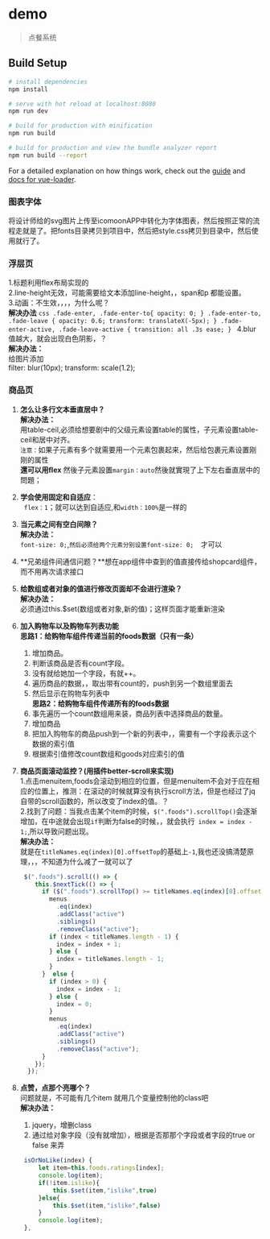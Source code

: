 # demo

> 点餐系统

## Build Setup

``` bash
# install dependencies
npm install

# serve with hot reload at localhost:8080
npm run dev

# build for production with minification
npm run build

# build for production and view the bundle analyzer report
npm run build --report
```

For a detailed explanation on how things work, check out the [guide](http://vuejs-templates.github.io/webpack/) and [docs for vue-loader](http://vuejs.github.io/vue-loader).




### 图表字体
将设计师给的svg图片上传至icomoonAPP中转化为字体图表，然后按照正常的流程走就是了。把fonts目录拷贝到项目中，然后把style.css拷贝到目录中，然后使用就行了。

### 浮层页
 1.标题利用flex布局实现的<br>
 2.line-height无效，可能需要给文本添加line-height，，span和p 都能设置。<br>
 3.动画：不生效，，，，为什么呢？<br>
    **解决办法**
    ```css
    .fade-enter,
    .fade-enter-to{
      opacity: 0;
    }
    .fade-enter-to,
    .fade-leave {
      opacity: 0.6;
      transform: translateX(-5px);
    }
    .fade-enter-active,
    .fade-leave-active {
      transition: all .3s ease;
    }
    ```
 4.blur值越大，就会出现白色阴影，？<br>
   **解决办法：**<br>
   给图片添加  <br>
      filter: blur(10px);
      transform: scale(1.2);

### 商品页
 1. **怎么让多行文本垂直居中？**<br>
    **解决办法：**<br>
    用table-ceil,必须给想要剧中的父级元素设置table的属性，子元素设置table-ceil和居中对齐。<br>
    `注意：`如果子元素有多个就需要用一个元素包裹起来，然后给包裹元素设置刚刚的属性<br>
    **還可以用flex** 然後子元素設置``margin：auto``然後就實現了上下左右垂直居中的問題；<br>
 2. **学会使用固定和自适应**：<br>
   ` flex：1`；就可以达到自适应,和`width：100%`是一样的<br>

 3. **当元素之间有空白间隙？**<br>
    **解决办法：**<br>
    `font-size: 0;`,`然后必须给两个元素分别设置font-size: 0;  `才可以<br>
 4. **兄弟组件间通信问题？**想在app组件中查到的值直接传给shopcard组件，而不用再次请求接口<br>
 5. **给数组或者对象的值进行修改页面却不会进行渲染？**<br>
    **解决办法：**<br>
    必须通过this.$set(数组或者对象,新的值)；这样页面才能重新渲染<br>
 6. **加入购物车以及购物车列表功能**<br>
    **思路1：给购物车组件传递当前的foods数据（只有一条）**<br>
    1. 增加商品。<br>
    2. 判断该商品是否有count字段。<br>
    3. 没有就给她加一个字段，有就++。<br>
    4. 遍历商品的数据，，取出带有count的，push到另一个数组里面去<br>
    5. 然后显示在购物车列表中<br>
    **思路2：给购物车组件传递所有的foods数据**<br>
    1. 事先遍历一个count数组用来装，商品列表中选择商品的数量。<br>
    1. 增加商品<br>
    2. 把加入购物车的商品push到一个新的列表中，，需要有一个字段表示这个数据的索引值<br>
    3. 根据索引值修改count数组和goods对应索引的值<br>
 7. **商品页面滚动监控？(用插件better-scroll来实现)**<br>
    1.点击menuitem,foods会滚动到相应的位置，但是menuitem不会对于应在相应的位置上，推测：在滚动的时候就算没有执行scroll方法，但是也经过了jq自带的scroll函数的，所以改变了index的值。？<br>
    2.找到了问题：当我点击某个item的时候，`$(".foods").scrollTop()`会逐渐增加，在中途就会出现`if`判断为false的时候，，就会执行` index = index - 1;`,所以导致问题出现。<br>
    **解决办法：**<br>
    就是在`titleNames.eq(index)[0].offsetTop`的基础上`-1`,我也还没搞清楚原理，，，不知道为什么减了一就可以了<br>
    ```js
     $(".foods").scroll(() => {
        this.$nextTick(() => {
          if ($(".foods").scrollTop() >= titleNames.eq(index)[0].offsetTop-1) {
            menus
              .eq(index)
              .addClass("active")
              .siblings()
              .removeClass("active");
            if (index < titleNames.length - 1) {
              index = index + 1;
            } else {
              index = titleNames.length - 1;
            }
          }  else {
            if (index > 0) {
              index = index - 1;
            } else {
              index = 0;
            }
            menus
              .eq(index)
              .addClass("active")
              .siblings()
              .removeClass("active");
          }
        });
      });
    ```
8. **点赞，点那个亮哪个？**<br>
    问题就是，不可能有几个item 就用几个变量控制他的class吧<br>
    **解决办法：**<br>
   1. jquery，增删class
   2. 通过给对象字段（没有就增加），根据是否那那个字段或者字段的true or false 来弄
   ```js
    isOrNoLike(index) {
        let item=this.foods.ratings[index];
        console.log(item);
        if(!item.islike){
            this.$set(item,"islike",true)
        }else{
            this.$set(item,"islike",false)
        }
        console.log(item);
    },
   ```
